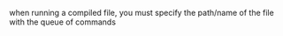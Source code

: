 when running a compiled file, you must specify the path/name of the file with the queue of commands
